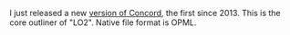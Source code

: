 I just released a new <a href="https://github.com/scripting/concord">version of Concord</a>, the first since 2013. This is the core outliner of "LO2". Native file format is OPML. 
